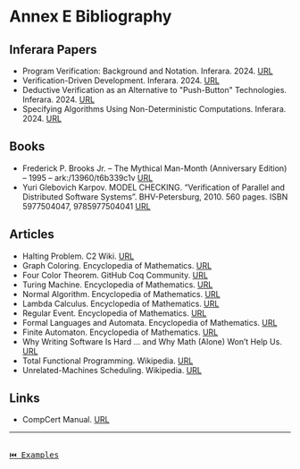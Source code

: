 # Annex E Bibliography

## Inferara Papers

- Program Verification: Background and Notation. Inferara. 2024. [URL](https://www.inferara.com/papers/program-verification-background-and-notation/)
- Verification-Driven Development. Inferara. 2024. [URL](https://www.inferara.com/papers/verification-driven-development/)
- Deductive Verification as an Alternative to "Push-Button" Technologies. Inferara. 2024. [URL](https://www.inferara.com/papers/deductive-verification-as-alternative-to-push-button-technologies/)
- Specifying Algorithms Using Non-Deterministic Computations. Inferara. 2024. [URL](https://www.inferara.com/papers/specifying-algorithms-using-non-deterministic-computations/)

## Books

- Frederick P. Brooks Jr. – The Mythical Man-Month (Anniversary Edition) – 1995 – ark:/13960/t6b339c1v [URL](https://www.oreilly.com/library/view/mythical-man-month-the/0201835959/)
- Yuri Glebovich Karpov. MODEL CHECKING. “Verification of Parallel and Distributed Software Systems”. BHV-Petersburg, 2010. 560 pages. ISBN 5977504047, 9785977504041 [URL](https://books.google.co.jp/books/about/MODEL_%D0%A1HECKING_%D0%92%D0%B5%D1%80%D0%B8%D1%84%D0%B8%D0%BA%D0%B0%D1%86%D0%B8%D1%8F.html?id=xpui56eRsHgC&redir_esc=y)

## Articles

- Halting Problem. C2 Wiki. [URL](http://wiki.c2.com/?HaltingProblem)
- Graph Coloring. Encyclopedia of Mathematics. [URL](https://encyclopediaofmath.org/wiki/Graph_colouring)
- Four Color Theorem. GitHub Coq Community. [URL](https://github.com/coq-community/fourcolor)
- Turing Machine. Encyclopedia of Mathematics. [URL](https://encyclopediaofmath.org/wiki/Turing_machine)
- Normal Algorithm. Encyclopedia of Mathematics. [URL](https://encyclopediaofmath.org/wiki/Normal_algorithm)
- Lambda Calculus. Encyclopedia of Mathematics. [URL](https://encyclopediaofmath.org/wiki/Lambda-calculus)
- Regular Event. Encyclopedia of Mathematics. [URL](https://encyclopediaofmath.org/wiki/Regular_event)
- Formal Languages and Automata. Encyclopedia of Mathematics. [URL](https://encyclopediaofmath.org/wiki/Formal_languages_and_automata)
- Finite Automaton. Encyclopedia of Mathematics. [URL](https://encyclopediaofmath.org/wiki/Automaton,_finite)
- Why Writing Software Is Hard … and Why Math (Alone) Won’t Help Us. [URL](https://pron.github.io/posts/correctness-and-complexity)
- Total Functional Programming. Wikipedia. [URL](https://en.wikipedia.org/wiki/Total_functional_programming)
- Unrelated-Machines Scheduling. Wikipedia. [URL](https://en.wikipedia.org/wiki/Unrelated-machines_scheduling)

## Links

- CompCert Manual. [URL](https://compcert.org/man/manual001.html)

---

[<kbd><br>⏮️ Examples<br><br></kbd>](./examples.md)
